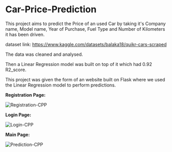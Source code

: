 # Car-Price-Prediction
This project aims to predict the Price of an used Car by taking it's Company name, Model name, Year of Purchase, Fuel Type and Number of Kilometers it has been driven.

dataset link: https://www.kaggle.com/datasets/balaka18/quikr-cars-scraped

The data was cleaned and analysed.

Then a Linear Regression model was built on top of it which had 0.92 R2_score.

This project was given the form of an website built on Flask where we used the Linear Regression model to perform predictions.

**Registration Page:**

![Registration-CPP](https://github.com/rajvimevada/Car-Price-Prediction/assets/110738846/79b04bed-679a-4008-abf3-194a1037a74d)

**Login Page:**

![Login-CPP](https://github.com/rajvimevada/Car-Price-Prediction/assets/110738846/8d10ead1-5273-41cb-9aed-ec76200daeaf)

**Main Page:** 

![Prediction-CPP](https://github.com/rajvimevada/Car-Price-Prediction/assets/110738846/f1f0641b-0721-4a8b-9aa0-4e39c2f6fdc6)


